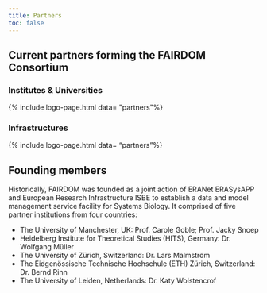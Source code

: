 ```yaml
---
title: Partners
toc: false
---
```


## Current partners forming the FAIRDOM Consortium  


### Institutes & Universities  

{% include logo-page.html data= "partners"%}

  
### Infrastructures

{% include logo-page.html data= “partners”%} 


## Founding members

Historically, FAIRDOM was founded as a joint action of ERANet ERASysAPP and European Research Infrastructure ISBE to establish a data and model management service facility for Systems Biology. It comprised of five partner institutions from four countries:

* The University of Manchester, UK: Prof. Carole Goble; Prof. Jacky Snoep
* Heidelberg Institute for Theoretical Studies (HITS), Germany: Dr. Wolfgang Müller
* The University of Zürich, Switzerland: Dr. Lars Malmström
* The Eidgenössische Technische Hochschule (ETH) Zürich, Switzerland: Dr. Bernd Rinn
* The University of Leiden, Netherlands: Dr. Katy Wolstencrof
